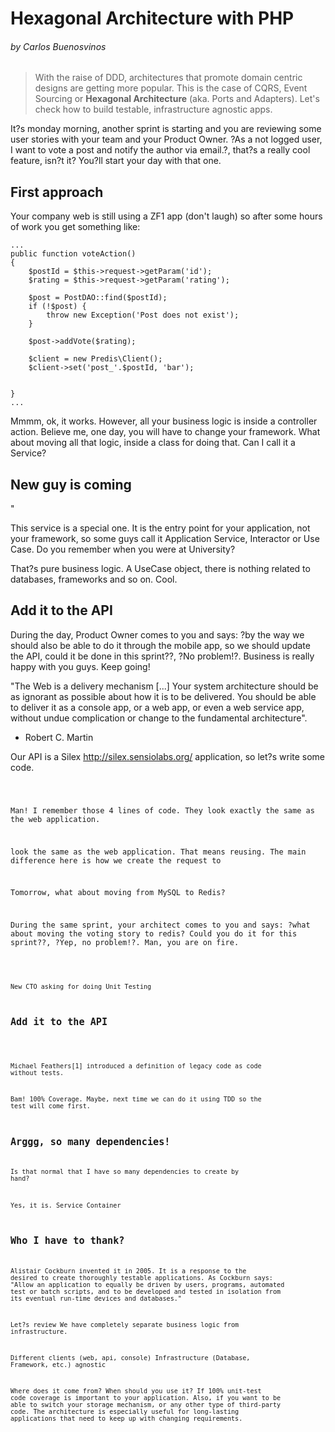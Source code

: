 # Hexagonal Architecture with PHP
###### by Carlos Buenosvinos

> With the raise of DDD, architectures that promote
domain centric designs are getting more popular.
This is the case of CQRS, Event Sourcing or **Hexagonal
Architecture** (aka. Ports and Adapters). Let's check
how to build testable, infrastructure agnostic apps.

It?s monday morning, another sprint is starting and you
are reviewing some user stories with your team and your
Product Owner. ?As a not logged user, I want to vote a
post and notify the author via email.?, that?s a really
cool feature, isn?t it? You?ll start your day with that one.

## First approach

Your company web is still using a ZF1 app (don't laugh)
so after some hours of work you get something like:

~~~~
...
public function voteAction()
{
    $postId = $this->request->getParam('id');
    $rating = $this->request->getParam('rating');

    $post = PostDAO::find($postId);
    if (!$post) {
        throw new Exception('Post does not exist');
    }

    $post->addVote($rating);

    $client = new Predis\Client();
    $client->set('post_'.$postId, 'bar');


}
...
~~~~

Mmmm, ok, it works. However, all your business logic is
inside a controller action.
Believe me, one day, you will have to change your framework.
What about moving all that logic, inside a class for doing that. Can I call it a Service?

## New guy is coming

"

<Complete Code for Use Case>

This service is a special one. It is the entry point for your application, not your framework, so some guys call it Application Service, Interactor or Use Case. Do you remember when you were at University?

<Use Case picture>


That?s pure business logic. A UseCase object, there is nothing related to databases, frameworks and so on. Cool.


## Add it to the API

During the day, Product Owner comes to you and says: ?by the way
we should also be able to do it through the mobile app, so we should
update the API, could it be done in this sprint??, ?No problem!?.
Business is really happy with you guys. Keep going!

"The Web is a delivery mechanism [...] Your system architecture should
be as ignorant as possible about how it is to be delivered. You should
be able to deliver it as a console app, or a web app, or even a web
service app, without undue complication or change to the fundamental
architecture".
- Robert C. Martin

Our API is a Silex <http://silex.sensiolabs.org/> application, so let?s write some code.

<CODE>

Man! I remember those 4 lines of code. They look exactly the same as the web application.

 look the same as the web application. That means reusing. The main difference here is how we create the request to





Tomorrow, what about moving from MySQL to Redis?

During the same sprint, your architect comes to you and says: ?what about moving the voting story to redis? Could you do it for this sprint??, ?Yep, no problem!?. Man, you are on fire.

<Code for the new Adapter>




New CTO asking for doing Unit Testing


## Add it to the API

<Test Code>

Michael Feathers[1] introduced a definition of legacy code as code without tests.

Bam! 100% Coverage. Maybe, next time we can do it using TDD so the test will come first.

## Arggg, so many dependencies!

Is that normal that I have so many dependencies to create by hand?

Yes, it is. Service Container


## Who I have to thank?
Alistair Cockburn invented it in 2005. It is a response to the desired
to create thoroughly testable applications. As Cockburn says: "Allow an
application to equally be driven by users, programs, automated test or
batch scripts, and to be developed and tested in isolation from its eventual run-time devices and databases."



Let?s review
We have completely separate business logic from infrastructure.

Different clients (web, api, console)
Infrastructure (Database, Framework, etc.) agnostic

Where does it come from?
When should you use it?
If 100% unit-test code coverage is important to your application. Also, if you want to be able to switch your storage mechanism, or any other type of third-party code. The architecture is especially useful for long-lasting applications that need to keep up with changing requirements.

